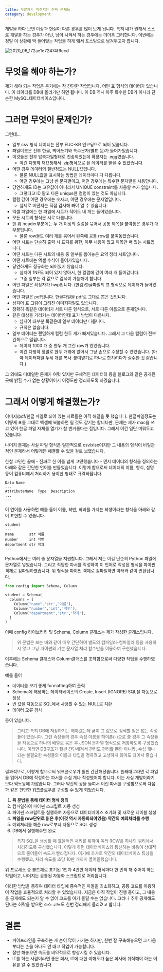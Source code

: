 ```yaml
---
title: 개발자가 마주치는 진짜 문제들
category: development
---
```


개발을 하다 보면 이상과 현실이 다른 경우를 많이 보게 됩니다. 특히 내가 원해서 스스로 개발을 하는 경우가 아닌, 남이 시켜서 하는 경우에는 더더욱 그러합니다. 이번에는 정말 이 상황에 딱 들어맞는 작업을 하게 돼서 포스팅으로 남겨두고자 합니다.

![2020_06_172ae1e72474f6ccd](imgs/2020_06_172ae1e72474f6ccd.jpg)

# 무엇을 해야 하는가?

제가 해야 되는 작업은 듣기에는 참 간단한 작업입니다.  어떤 표 형식의 데이터가 있습니다. 이 데이터를 DB에 올리기만 하면 됩니다. 이 DB 역시 아주 특수한 DB가 아니라 단순한 MySQL데이터베이스입니다.

# 그러면 무엇이 문제인가?

그런데...

- 일부 csv 형식 데이터는 전부 EUC-KR 인코딩으로 되어 있습니다.
- 파일이름은 전부 한글, 띄어쓰기와 특수문자(별표 등)가 들어가있습니다.
- 이것들은 전부 압축파일형태로 전송되었는데 확장자는 .egg였습니다.
  - 이건 다행히 재요청해서 .zip형식으로 된 데이터를 받을 수 있었습니다.
- 어떤 경우 데이터의 절반정도는 NULL값입니다.
  - 물론 NULL값을 표시하는 방법은 데이터마다 다 다릅니다.
  - 어떤 경우에는 그냥 빈 문자열이고, 어떤 경우에는 특수한 문자열을 사용합니다.
- 당연하게도 ID는 고유값이 아니라서 UNIQUE constraint를 사용할 수가 없습니다.
  - 그렇다고 ID 말고 다른 unique한 컬럼이 있는 것도 아닙니다.
- 컬럼 값이 어떤 경우에는 숫자고, 어떤 경우에는 문자열입니다.
  - 실제로 어떤지는 직접 검사해 봐야 알 수 있습니다.
- 엑셀 파일에는 한 파일에 시트가 적어도 네 개는 들어있습니다.
- 모든 시트의 형식은 서로 다릅니다.
- 맨 위 header부분에는 두 개 이상의 컬럼을 묶어서 공통 제목을 붙여놓은 경우가 대부분입니다.
  - 물론 row들도 여러 개를 묶어서 왼쪽에 공통 row를 붙여놓았습니다.
- 어떤 시트는 단순히 출력 시 표지를 위한, 아무 내용이 없고 제목만 써 있는 시트입니다.
- 어떤 시트는 다른 시트의 내용 중 일부를 뽑아놓은 요약 정리 시트입니다.
- 어떤 시트에는 엑셀 수식이 들어가있습니다.
- 당연하게도 정규화는 되어있지 않습니다.
  - 심지어 1NF도 되어 있지 않아서, 한 컬럼에 값이 여러 개 들어갑니다.
  - 그중 일부는 각 값으로 검색이 가능해야 합니다.
- 어떤 파일은 확장자가 hwp입니다. (한컴)한글파일의 표 형식으로 데이터가 들어있습니다.
- 어떤 파일은 pdf입니다. 한글파일을 pdf로 그대로 뽑은 것입니다.
- 심지어 표 그림이 그려진 이미지파일도 있습니다.
- 정확히 똑같은 데이터가 서로 다른 형식으로, 서로 다른 이름으로 존재합니다.
- 같은 대상을 가리키는 데이터인데 표기 방법이 다릅니다.
  - 심지어 대부분 똑같은데 일부 데이터만 다릅니다.
  - 규칙은 없습니다.
- 일부 데이터는 랜덤하게 컬럼 한두 개가 빠져있습니다. 그래서 그 다음 컬럼이 전부 왼쪽으로 밀립니다.
  - 데이터 1000 개 중 한두 개 그런 row가 있었습니다.
  - 이건 다행히 정말로 한두 개밖에 없어서 그냥 손으로 수정할 수 있었습니다. (아마 데이터파일 두세 개를 복사-붙여넣기로 하나로 합치려다가 실수한 것 같습니다.)

그 외에도 디테일한 문제가 여럿 있지만 구체적인 데이터와 등을 블로그와 같은 공개된 곳에 밝힐 수가 없는 상황이어서 이정도만 정리하도록 하겠습니다.

# 그래서 어떻게 해결했는가?

이미지/pdf/한글 파일로 되어 있는 자료들은 아직 해결을 못 했습니다. 한글파일정도는 어떻게 표를 그대로 엑셀에 복붙하면 될 것도 같기는 합니다만, 문제는 제가 mac을 쓰고 있어 한글 파일 자체를 열기가 참 번거롭다는 점입니다. 그래서 이건 일단 미뤄두고 있습니다.

나머지 문제는 사실 파일 형식은 일관적으로 csv/xlsx이지만 그 내용의 형식이 비일관적인 문제라서 어떻게든 해결할 수 있을 걸로 보였습니다.

한참 고민한 끝에 - 진짜로 한 이틀 넘게 고민했습니다 - 먼저 데이터의 형식을 정의하는 아래와 같은 간단한 언어를 만들었습니다. 이렇게 함으로써 데이터의 이름, 형식, 설명 등이 컴퓨터에서 처리하기 용이한 형태로 규격화됩니다.

```
Data Name
---
AttributeName  Type  Description
...
---
```

이 언어를 사용하면 예를 들어 이름, 학번, 학과를 가지는 학생이라는 형식을 아래와 같이 표현할 수 있습니다.

```
student
---
name       str 이름
number     int 학번
department str 학과
---
```

Python에서는 여러 줄 문자열을 지원합니다. 그래서 저는 이걸 단순히 Python 파일에 문자열로 넣었습니다. 그리고 적당한 파서를 작성하여 이 언어로 작성된 형식을 파이썬 객체로 컴파일하였습니다. 위 형식을 파이썬 객체로 컴파일하면 아래와 같이 변환됩니다.

```python
from config import Schema, Column

student = Schema(
  columns = [
    Column("name",'str','이름'),
    Column("number",'int','학번'),
    Column("department",'str','학과'),
  ]
)
```

이때 config 라이브러리 및 Schema, Column 클래스는 제가 작성한 클래스입니다.

> 위 문법은 보는 바와 같이 매우 간단하여 별도의 컴파일러-컴파일러 등을 사용하지 않고 그냥 파이썬의 기본 문자열 처리 함수만을 이용하여 구현했습니다.

이후에는 Schema 클래스와 Column클래스를 조작함으로써 다양한 작업을 수행하였습니다.

예를 들어

- 데이터를 보기 좋게 formatting하여 출력
- Schema에 해당하는 데이터베이스의 Create, Insert (IGNORE) SQL을 자동으로 생성
- 빈 값을 자동으로 SQL에서 사용할 수 있는 NULL로 치환
- 데이터 오류 검사

등이 있습니다.

> 그리고 특히 DB에 저장하기는 해야겠는데 굳이 그 값으로 검색할 일은 없는 속성들이 있습니다. 그런 속성들의 경우 속성 이름을 하이픈(-)으로 줄 경우 그 속성들을 자동으로 하나의 배열로 묶은 후 JSON 문자열 형식으로 저장하도록 구성했습니다. 이러면 DB구조가 훨씬 간단해져서 관리도 편리할 뿐만 아니라, 수십 개나 되는 불필요한 속성들의 이름과 타입을 정하려고 고생하지 않아도 되어서 좋습니다.

결과적으로, 이렇게 함으로써 워크플로우가 훨씬 간단해졌습니다. 원래대로라면 각 파일을 읽어서 DB에 작성하는 파서를 수십 개나 작성했어야 합니다. 이는 사실 개발이라기보다 막노동에 가깝습니다. 그러나 약간의 공을 들여서 이런 파서를 구성함으로써 다음과 같은 편안한 워크플로우를 구성할 수 있게 되었습니다.

1. **위 문법을 통해 데이터 형식 정의**
2. 컴파일하여 파이썬 스크립트 자동 생성
3. 파이썬 스크립트를 실행하여 자동으로 데이터베이스 초기화 및 새로운 테이블 생성
4. **파일을 row단위로 읽은 후(이것 역시 자동화되어있음) 약간의 예외처리를 수행**
5. 예외처리를 해준 row로부터 자동으로 SQL 생성
6. DB에서 실행해주면 완료

> 특히 SQL을 생성할 때 효율적인 처리를 위하여 여러 ROW를 하나의 쿼리에서 처리하도록 구성했습니다. 이렇게 하면 데이터베이스와 통신하는 비용이 상대적으로 줄어들어 속도가 빨라집니다. 여기에 추가로 약간의 데이터베이스 튜닝을 수행했고, 처리 속도를 초당 10만 개까지 끌어올렸습니다.

위 프로세스 중 볼드체로 표기된 1번과 4번만 데이터 형식마다 한 번씩 해 주어야 하는 작업이고, 나머지는 공통된 자동화 스크립트로 처리됩니다.

이러한 방법을 통하여 데이터 타입에 종속적인 파일을 최소화하고, 공통 코드를 이용하여 작업을 효율적으로 처리할 수 있었습니다. 지금은 아직 작업이 진행 중이고, 그 내용을 공개해도 되는지 알 수 없어 코드를 여기 올릴 수는 없습니다. 그러나 추후 공개해도 된다는 허락을 받으면 소스 코드도 한번 정리해서 올리려고 합니다.

# 결론

- 파이프라인을 구축하는 게 손이 많이 가기는 하지만, 한번 잘 구축해놓으면 그 다음부터는 손을 하나도 안 대고 작업이 가능합니다.
- 잘만 해놓으면 속도를 비약적으로 향상시킬 수 있습니다.
- IT를 하는 사람이라면 좋은 회사, IT에 대한 이해도가 높은 회사에 취직해야 하는 이유를 알 수 있었습니다.

